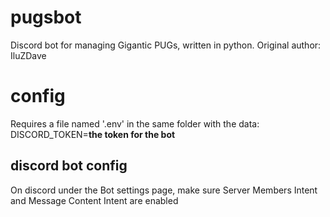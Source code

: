 # pugsbot
Discord bot for managing Gigantic PUGs, written in python. Original author: IluZDave

# config
Requires a file named '.env' in the same folder with the data:
DISCORD_TOKEN=____the token for the bot____

## discord bot config
On discord under the Bot settings page, make sure Server Members Intent and Message Content Intent are enabled